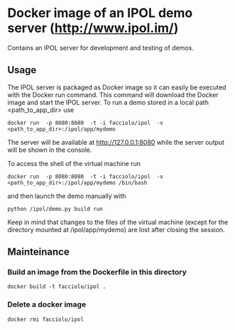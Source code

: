 # Docker image of an IPOL demo server (http://www.ipol.im/)

Contains an IPOL server for development and testing of demos.

## Usage

The IPOL server is packaged as Docker image so it can easily be executed with the Docker run command.
This command will download the Docker image and start the IPOL server. To run a demo stored in a local path <path_to_app_dir> use

    docker run  -p 8080:8080  -t -i facciolo/ipol  -v <path_to_app_dir>:/ipol/app/mydemo

The server will be available at http://127.0.0.1:8080 while the server output will be shown in the console.

To access the shell of the virtual machine run 

    docker run  -p 8080:8080  -t -i facciolo/ipol  -v <path_to_app_dir>:/ipol/app/mydemo /bin/bash

and then launch the demo manually with 

    python /ipol/demo.py build run

Keep in mind that changes to the files of the virtual machine (except for the directory mounted at /ipol/app/mydemo) are lost after closing the session. 

## Mainteinance

### Build an image from the Dockerfile in this directory

    docker build -t facciolo/ipol .

### Delete a docker image

    docker rmi facciolo/ipol
